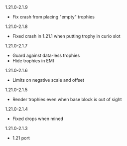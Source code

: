 1.21.0-2.1.9

- Fix crash from placing "empty" trophies


1.21.0-2.1.8

- Fixed crash in 1.21.1 when putting trophy in curio slot


1.21.0-2.1.7

- Guard against data-less trophies
- Hide trophies in EMI


1.21.0-2.1.6

- Limits on negative scale and offset


1.21.0-2.1.5

- Render trophies even when base block is out of sight


1.21.0-2.1.4

- Fixed drops when mined


1.21.0-2.1.3

- 1.21 port